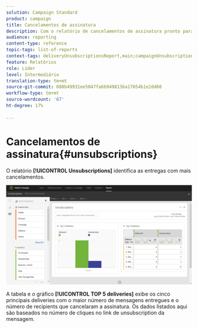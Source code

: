```yaml
---
solution: Campaign Standard
product: campaign
title: Cancelamentos de assinatura
description: Com o relatório de cancelamentos de assinatura pronto para uso, saiba quantas vezes os clientes cancelaram a assinatura dos deliveries.
audience: reporting
content-type: reference
topic-tags: list-of-reports
context-tags: deliveryUnsubscriptionsReport,main;campaignUnsubscriptionsReport,main;programUnsubscriptionsReport,main
feature: Relatórios
role: Líder
level: Intermediário
translation-type: tm+mt
source-git-commit: 088b49931ee5047fa6b949813ba17654b1e10d60
workflow-type: tm+mt
source-wordcount: '67'
ht-degree: 17%

---
```



# Cancelamentos de assinatura{#unsubscriptions}

O relatório **[!UICONTROL Unsubscriptions]** identifica as entregas com mais cancelamentos.

![](assets/delivery_reports_unsub.png)

A tabela e o gráfico **[!UICONTROL TOP 5 deliveries]** exibe os cinco principais deliveries com o maior número de mensagens entregues e o número de recipients que cancelaram a assinatura. Os dados listados aqui são baseados no número de cliques no link de unsubscription da mensagem.
